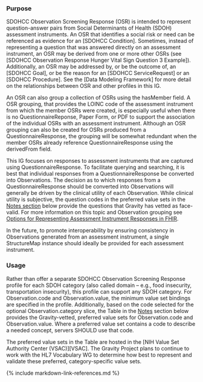 
### Purpose
SDOHCC Observation Screening Response (OSR) is intended to represent question-answer pairs from Social Determinants of Health (SDOH) assessment instruments. An OSR that identifies a social risk or need can be referenced as evidence for an [SDOHCC Condition]. Sometimes, instead of representing a question that was answered directly on an assessment instrument, an OSR may be derived from one or more other OSRs (see [SDOHCC Observation Response Hunger Vital Sign Question 3 Example]). Additionally, an OSR may be addressed by, or be the outcome of, an [SDOHCC Goal], or be the reason for an [SDOHCC ServiceRequest] or an [SDOHCC Procedure]. See the [Data Modeling Framework] for more detail on the relationships between OSR and other profiles in this IG.

An OSR can also group a collection of OSRs using the hasMember field. A OSR grouping, that provides the LOINC code of the assessment instrument from which the member OSRs were created, is especially useful when there is no QuestionnaireReponse, Paper Form, or PDF to support the association of the individual OSRs with an assessment instrument. Although an OSR grouping can also be created for OSRs produced from a QuestionnaireResponse, the grouping will be somewhat redundant when the member OSRs already reference QuestionnaireResponse using the derivedFrom field.

This IG focuses on responses to assessment instruments that are captured using QuestionnaireResponse. To facilitate querying and searching, it is best that individual responses from a QuestionnaireResponse be converted into Observations. The decision as to which responses from a QuestionnaireResponse should be converted into Observations will generally be driven by the clinical utility of each Observation. While clinical utility is subjective, the question codes in the preferred value sets in the [Notes section](#notes) below provide the questions that Gravity has vetted as face-valid.  For more information on this topic and Observation grouping see [Options for Representing Assessment Instrument Responses in FHIR](assessment_instrument_support.html#options-for-representing-assessment-instrument-responses-in-fhir).

In the future, to promote interoperability by ensuring consistency in Observations generated from an assessment instrument, a single StructureMap instance should ideally be provided for each assessment instrument.

### Usage

Rather than offer a separate SDOHCC Observation Screening Response profile for each SDOH category (also called domain – e.g., food insecurity, transportation insecurity), this profile can support any SDOH category. For Observation.code and Observation.value, the minimum value set bindings are specified in the profile. Additionally, based on the code selected for the optional Observation.category slice, the Table in the [Notes](#notes) section below provides the Gravity-vetted, preferred value sets for Observation.code and Observation.value. Where a preferred value set contains a code to describe a needed concept, servers SHOULD use that code.

The preferred value sets in the Table are hosted in the [NIH Value Set Authority Center (VSAC)][VSAC]. The Gravity Project plans to continue to work with the HL7 Vocabulary WG to determine how best to represent and validate these preferred, category-specific value sets.



{% include markdown-link-references.md %}